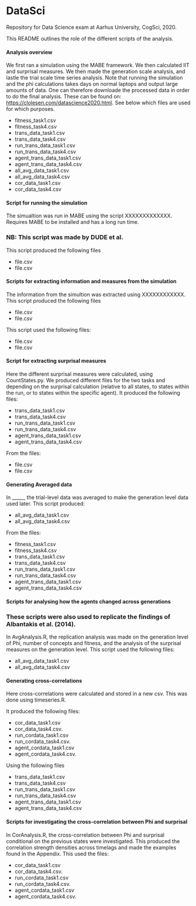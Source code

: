 # DataSci
Repository for Data Science exam at Aarhus University, CogSci, 2020.

This README outlines the role of the different scripts of the analysis.

#### Analysis overview ####
We first ran a simulation using the MABE framework. We then calculated IIT and surprisal measures. We then made the generation scale analysis, and lastle the trial scale time series analysis. Note that running the simulation and the phi calculations takes days on normal laptops and output large amounts of data. One can therefore downloade the processed data in order to do the final analysis. These can be found on: https://clolesen.com/datascience2020.html. See below which files are used for which purposes.
- fitness_task1.csv
- fitness_task4.csv
- trans_data_task1.csv
- trans_data_task4.csv
- run_trans_data_task1.csv
- run_trans_data_task4.csv
- agent_trans_data_task1.csv
- agent_trans_data_task4.csv
- all_avg_data_task1.csv
- all_avg_data_task4.csv
- cor_data_task1.csv
- cor_data_task4.csv


#### Script for running the simulation ####
The simualtion was run in MABE using the script XXXXXXXXXXXXX. Requires MABE to be installed and has a long run time. 
### NB: This script was made by DUDE et al.
This script produced the following files
- file.csv
- file.csv


#### Scripts for extracting information and measures from the simulation ####
The information from the simultion was extracted using XXXXXXXXXXXX. This script produced the following files
- file.csv
- file.csv

This script used the following files:
- file.csv
- file.csv


#### Script for extracting surprisal measures ####
Here the different surprisal measures were calculated, using CountStates.py. We produced different files for the two tasks and depending on the surprisal calculation (relative to all states, to states within the run, or to states within the specific agent). It produced the following files:
- trans_data_task1.csv
- trans_data_task4.csv
- run_trans_data_task1.csv
- run_trans_data_task4.csv
- agent_trans_data_task1.csv
- agent_trans_data_task4.csv

From the files:
- file.csv
- file.csv

#### Generating Averaged data ####
In _____, the trial-level data was averaged to make the generation level data used later. This script produced:
- all_avg_data_task1.csv
- all_avg_data_task4.csv

From the files:
- fitness_task1.csv
- fitness_task4.csv
- trans_data_task1.csv
- trans_data_task4.csv
- run_trans_data_task1.csv
- run_trans_data_task4.csv
- agent_trans_data_task1.csv
- agent_trans_data_task4.csv


#### Scripts for analysing how the agents changed across generations ####
### These scripts were also used to replicate the findings of Albantakis et al. (2014).
In AvgAnalysis.R, the replication analysis was made on the generation level of Phi, number of concepts and fitness, and the analysis of the surprisal measures on the generation level. This script used the following files:
- all_avg_data_task1.csv
- all_avg_data_task4.csv


#### Generating cross-correlations ####
Here cross-correlations were calculated and stored in a new csv. This was done using timeseries.R. 

It produced the following files:
- cor_data_task1.csv
- cor_data_task4.csv.
- run_cordata_task1.csv
- run_cordata_task4.csv.
- agent_cordata_task1.csv
- agent_cordata_task4.csv.

Using the following files
- trans_data_task1.csv
- trans_data_task4.csv
- run_trans_data_task1.csv
- run_trans_data_task4.csv
- agent_trans_data_task1.csv
- agent_trans_data_task4.csv

#### Scripts for investigating the cross-correlation between Phi and surprisal ####
In CorAnalysis.R, the cross-correlation between Phi and surprisal conditional on the previous states were investigated. This produced the correlation strength densities across timelags and made the examples found in the Appendix.
This used the files:
- cor_data_task1.csv
- cor_data_task4.csv.
- run_cordata_task1.csv
- run_cordata_task4.csv.
- agent_cordata_task1.csv
- agent_cordata_task4.csv.



